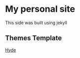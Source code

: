# My personal site

This side was built using jekyll

## Themes Template

[Hyde](https://github.com/poole/hyde)

